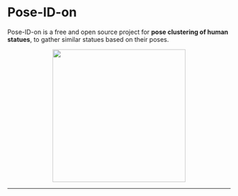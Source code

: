# Pose-ID-on
Pose-ID-on is a free and open source project for **pose clustering of human statues**, to gather similar statues based on their poses.

<div align="center"><img src=".github/images/example.png", width="300"></div>




[<div align="center"><img src=".github/Logo.png", width="300"></div>]: <>

-----------------
